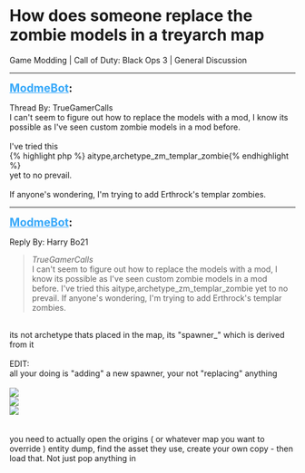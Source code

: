 # How does someone replace the zombie models in a treyarch map
Game Modding | Call of Duty: Black Ops 3 | General Discussion

---
<strong style="font-size: 1.4em;"><span style="text-decoration: underline;text-decoration-color: #34a7f9;"><span style="color:#34a7f9;">ModmeBot</span></span>:</strong>

<p>Thread By: TrueGamerCalls<br />I can&#39;t seem to figure out how to replace the models with a mod, I know its possible as I&#39;ve seen custom zombie models in a mod before.<br /> <br />I&#39;ve tried this <br />{% highlight php %}
aitype,archetype_zm_templar_zombie{% endhighlight %}
 <br />yet to no prevail. <br /> <br />If anyone&#39;s wondering, I&#39;m trying to add Erthrock&#39;s templar zombies.</p>

---
<strong style="font-size: 1.4em;"><span style="text-decoration: underline;text-decoration-color: #34a7f9;"><span style="color:#34a7f9;">ModmeBot</span></span>:</strong>

<p>Reply By: Harry Bo21<br /><blockquote><em>TrueGamerCalls</em><br />I can&#39;t seem to figure out how to replace the models with a mod, I know its possible as I&#39;ve seen custom zombie models in a mod before.   I&#39;ve tried this  aitype,archetype_zm_templar_zombie   yet to no prevail.    If anyone&#39;s wondering, I&#39;m trying to add Erthrock&#39;s templar zombies.</blockquote><br /> its not archetype thats placed in the map, its &quot;spawner_&quot; which is derived from it<br /> <br />EDIT:<br />all your doing is &quot;adding&quot; a new spawner, your not &quot;replacing&quot; anything<br /> <br /><img style="max-width: 500px;" src="https://i.gyazo.com/c895544c1186bdc07f8d9296566a2ace.png"><br /><img style="max-width: 500px;" src="https://i.gyazo.com/48cce8f35af7a04f8571a9ea9e4c6036.png"><br /><img style="max-width: 500px;" src="https://i.gyazo.com/faf3ad778360729d5bbbed7c6077ebf7.png"><br /> <br /> <br />you need to actually open the origins ( or whatever map you want to override ) entity dump, find the asset they use, create your own copy - then load that. Not just pop anything in</p>
